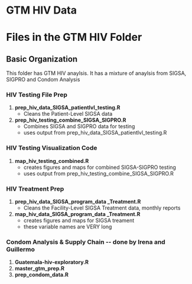 # GTM HIV Data
Files in  the GTM HIV Folder
======


## Basic Organization
This folder has GTM HIV anaylsis. It has a mixture of anaylsis from SIGSA, SIGPRO and Condom Analysis

### HIV Testing File Prep
1. **prep_hiv_data_SIGSA_patientlvl_testing.R**
	- Cleans the Patient-Level SIGSA data
2. **prep_hiv_testing_combine_SIGSA_SIGPRO.R**
	- Combines SIGSA and SIGPRO data for testing
	- uses output from prep_hiv_data_SIGSA_patientlvl_testing.R

### HIV Testing Visualization Code
1. **map_hiv_testing_combined.R**
	- creates figures and maps for combined SIGSA-SIGPRO testing 
	- uses output from prep_hiv_testing_combine_SIGSA_SIGPRO.R

### HIV Treatment Prep
1. **prep_hiv_data_SIGSA_program_data _Treatment.R**
	- Cleans the Facility-Level SIGSA Treatment data, monthly reports
2. **map_hiv_data_SIGSA_program_data _Treatment.R**
	- creates figures and maps for SIGSA treament
	- these variable names are VERY long

### Condom Analysis & Supply Chain -- done by Irena and Guillermo
1. **Guatemala-hiv-exploratory.R**
2. **master_gtm_prep.R**
3. **prep_condom_data.R**

